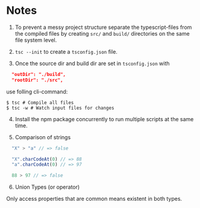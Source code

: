 # Notes

1. To prevent a messy project structure separate the typescript-files from the compiled files by creating `src/` and `build/` directories on the same file system level.

2. `tsc --init` to create a `tsconfig.json` file.

3. Once the source dir and build dir are set in `tsconfig.json` with

  ```json
    "outDir": "./build",
    "rootDir": "./src",
  ```

use folling cli-command:

  ```shell
  $ tsc # Compile all files
  $ tsc -w # Watch input files for changes
  ```
4. Install the npm package concurrently to run multiple scripts at the same time.

5. Comparison of strings

  ```javascript
    "X" > "a" // => false

    "X".charCodeAt(0) // => 88
    "a".charCodeAt(0) // => 97

    88 > 97 // => false
  ```
6. Union Types (or operator)

  Only access properties that are common means existent in both types.
